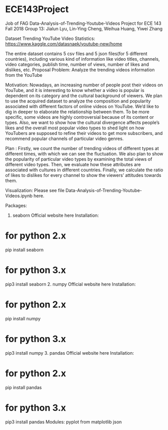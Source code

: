 # ECE143Project
Job of FAG
Data-Analysis-of-Trending-Youtube-Videos
Project for ECE 143 Fall 2018
Group 13: Jialun Lyu, Lin-Ying Cheng, Weihua Huang, Yiwei Zhang

Dataset
Trending YouTube Video Statistics: https://www.kaggle.com/datasnaek/youtube-new/home

The entire dataset contains 5 csv files and 5 json files(for 5 different countries), including various kind of information like video titles, channels, video categories, publish time, number of views, number of likes and dislikes, etc.
Proposal
Problem:
Analyze the trending videos information from the YouTube

Motivation:
Nowadays, an increasing number of people post their videos on YouTube, and it is interesting to know whether a video is popular is dependent on its category and the cultural background of viewers. We plan to use the acquired dataset to analyze the composition and popularity associated with different factors of online videos on YouTube. We’d like to dig in deeper to elaborate the relationship between them. To be more specific, some videos are highly controversial because of its content or types. Also, we want to show how the cultural divergence affects people’s likes and the overall most popular video types to shed light on how YouTubers are supposed to refine their videos to get more subscribers, and recommend popular channels of particular video genres.

Plan :
Firstly, we count the number of trending videos of different types at different times, with which we can see the fluctuation. We also plan to show the popularity of particular video types by examining the total views of different video types. Then, we evaluate how these attributes are associated with cultures in different countries. Finally, we calculate the ratio of likes to dislikes for every channel to show the viewers’ attitudes towards them.

Visualization:
Please see file Data-Analysis-of-Trending-Youtube-Videos.ipynb here.

Packages:
1. seaborn
Official website here
Installation:
# for python 2.x
pip install seaborn

# for python 3.x
pip3 install seaborn
2. numpy
Official website here
Installation:
# for python 2.x
pip install numpy

# for python 3.x
pip3 install numpy
3. pandas
Official website here
Installation:
# for python 2.x
pip install pandas

# for python 3.x
pip3 install pandas
Modules:
pyplot from matplotlib
json
